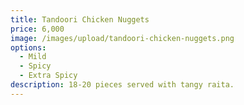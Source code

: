 ```yaml
---
title: Tandoori Chicken Nuggets
price: 6,000
image: /images/upload/tandoori-chicken-nuggets.png
options:
  - Mild
  - Spicy
  - Extra Spicy
description: 18-20 pieces served with tangy raita.
---
```

